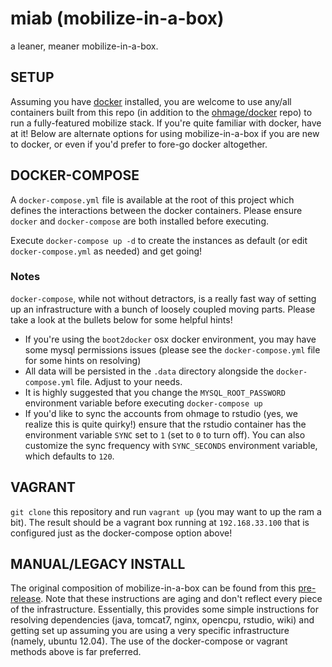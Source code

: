 # miab (mobilize-in-a-box)
a leaner, meaner mobilize-in-a-box.

## SETUP
Assuming you have [docker](https://www.docker.com/) installed, you are welcome to use any/all containers built from this repo (in addition to the [ohmage/docker](https://github.com/ohmage/docker) repo) to run a fully-featured mobilize stack. If you're quite familiar with docker, have at it! Below are alternate options for using mobilize-in-a-box if you are new to docker, or even if you'd prefer to fore-go docker altogether. 

## DOCKER-COMPOSE
A `docker-compose.yml` file is available at the root of this project which defines the interactions between the docker containers.  Please ensure `docker` and `docker-compose` are both installed before executing.

Execute `docker-compose up -d` to create the instances as default (or edit `docker-compose.yml` as needed) and get going!

### Notes
`docker-compose`, while not without detractors, is a really fast way of setting up an infrastructure with a bunch of loosely coupled moving parts.  Please take a look at the bullets below for some helpful hints!

  * If you're using the `boot2docker` osx docker environment, you may have some mysql permissions issues (please see the `docker-compose.yml` file for some hints on resolving)
  * All data will be persisted in the `.data` directory alongside the `docker-compose.yml` file. Adjust to your needs.
  * It is highly suggested that you change the `MYSQL_ROOT_PASSWORD` environment variable before executing `docker-compose up`
  * If you'd like to sync the accounts from ohmage to rstudio (yes, we realize this is quite quirky!) ensure that the rstudio container has the environment variable `SYNC` set to `1` (set to `0` to turn off).  You can also customize the sync frequency with `SYNC_SECONDS` environment variable, which defaults to `120`.

## VAGRANT
`git clone` this repository and run `vagrant up` (you may want to up the ram a bit). The result should be a vagrant box running at `192.168.33.100` that is configured just as the docker-compose option above!


## MANUAL/LEGACY INSTALL
The original composition of mobilize-in-a-box can be found from this [pre-release](https://github.com/mobilizingcs-ops/mobilize-in-a-box/tree/v0.0.1-alpha#manual). Note that these instructions are aging and don't reflect every piece of the infrastructure. Essentially, this provides some simple instructions for resolving dependencies (java, tomcat7, nginx, opencpu, rstudio, wiki) and getting set up assuming you are using a very specific infrastructure (namely, ubuntu 12.04). The use of the docker-compose or vagrant methods above is far preferred.